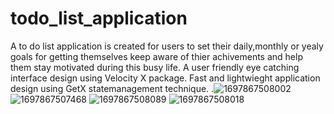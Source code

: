 # todo_list_application

A to do list application is created for users to set their daily,monthly or yealy goals for getting themselves keep aware of thier achivements and help them stay motivated during this busy life.
A user friendly eye catching interface design using Velocity X package. Fast and lightwieght application design using GetX statemanagement technique.
.![1697867508002](https://github.com/syedyousufhussain/To-Do-List-Flutter/assets/51918818/678308a9-e2a9-4979-851b-11ba765a8bcd)
![1697867507468](https://github.com/syedyousufhussain/To-Do-List-Flutter/assets/51918818/b25d646a-a17d-4ce1-beec-a5e89ad71d9e)
![1697867508089](https://github.com/syedyousufhussain/To-Do-List-Flutter/assets/51918818/84da5afd-be70-47de-ba90-fd8d1266775b)
![1697867508018](https://github.com/syedyousufhussain/To-Do-List-Flutter/assets/51918818/36e5f9eb-1674-47a6-aabb-9376b536c502)
